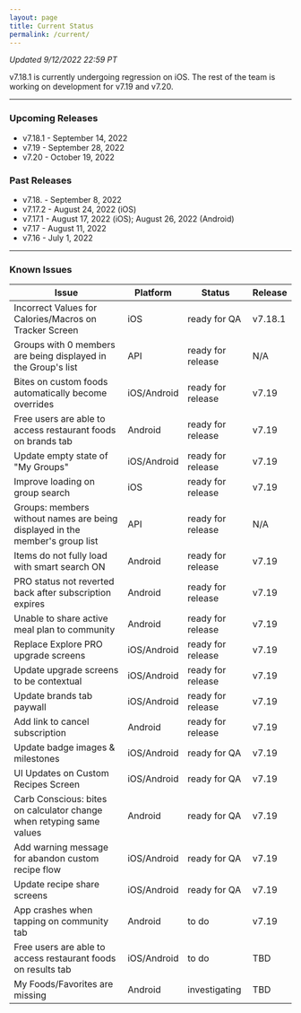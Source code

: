 ```yaml
---
layout: page
title: Current Status
permalink: /current/
---
```


_Updated 9/12/2022 22:59 PT_

v7.18.1 is currently undergoing regression on iOS. The rest of the team is working on development for v7.19 and v7.20.

***

### Upcoming Releases
- v7.18.1 - September 14, 2022
- v7.19   - September 28, 2022
- v7.20   - October 19, 2022
 
### Past Releases
- v7.18.  - September 8, 2022
- v7.17.2 - August 24, 2022 (iOS)
- v7.17.1 - August 17, 2022 (iOS); August 26, 2022 (Android)
- v7.17   - August 11, 2022
- v7.16   - July 1, 2022

***

### Known Issues

|Issue                          |Platform   | Status    | Release           |
| ---                           | ---       | ---       | ---               |
|Incorrect Values for Calories/Macros on Tracker Screen |iOS |ready for QA| v7.18.1|
|Groups with 0 members are being displayed in the Group's list |API |ready for release| N/A|
|Bites on custom foods automatically become overrides|iOS/Android |ready for release| v7.19|
|Free users are able to access restaurant foods on brands tab|Android |ready for release| v7.19|
|Update empty state of "My Groups"|iOS/Android |ready for release| v7.19|
|Improve loading on group search |iOS |ready for release| v7.19|
|Groups: members without names are being displayed in the member's group list|API|ready for release| N/A|
|Items do not fully load with smart search ON |Android |ready for release| v7.19|
|PRO status not reverted back after subscription expires |Android |ready for release| v7.19|
|Unable to share active meal plan to community |Android |ready for release| v7.19|
|Replace Explore PRO upgrade screens |iOS/Android |ready for release| v7.19|
|Update upgrade screens to be contextual |iOS/Android |ready for release| v7.19|
|Update brands tab paywall |iOS/Android |ready for release| v7.19|
|Add link to cancel subscription |Android |ready for release| v7.19|
|Update badge images & milestones |iOS/Android |ready for QA| v7.19|
|UI Updates on Custom Recipes Screen |iOS/Android |ready for QA| v7.19|
|Carb Conscious: bites on calculator change when retyping same values |Android |ready for QA| v7.19|
|Add warning message for abandon custom recipe flow |iOS/Android |ready for QA| v7.19|
|Update recipe share screens |iOS/Android |ready for QA| v7.19|
|App crashes when tapping on community tab |Android |to do| v7.19|
|Free users are able to access restaurant foods on results tab|iOS/Android |to do| TBD|
|My Foods/Favorites are missing |Android |investigating| TBD|
